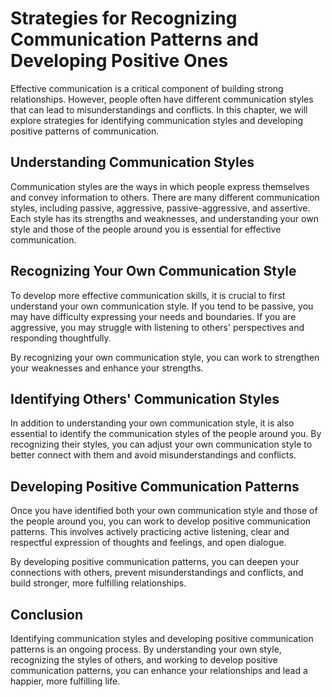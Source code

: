 Strategies for Recognizing Communication Patterns and Developing Positive Ones
===========================================================================================================================

Effective communication is a critical component of building strong relationships. However, people often have different communication styles that can lead to misunderstandings and conflicts. In this chapter, we will explore strategies for identifying communication styles and developing positive patterns of communication.

Understanding Communication Styles
----------------------------------

Communication styles are the ways in which people express themselves and convey information to others. There are many different communication styles, including passive, aggressive, passive-aggressive, and assertive. Each style has its strengths and weaknesses, and understanding your own style and those of the people around you is essential for effective communication.

Recognizing Your Own Communication Style
----------------------------------------

To develop more effective communication skills, it is crucial to first understand your own communication style. If you tend to be passive, you may have difficulty expressing your needs and boundaries. If you are aggressive, you may struggle with listening to others' perspectives and responding thoughtfully.

By recognizing your own communication style, you can work to strengthen your weaknesses and enhance your strengths.

Identifying Others' Communication Styles
----------------------------------------

In addition to understanding your own communication style, it is also essential to identify the communication styles of the people around you. By recognizing their styles, you can adjust your own communication style to better connect with them and avoid misunderstandings and conflicts.

Developing Positive Communication Patterns
------------------------------------------

Once you have identified both your own communication style and those of the people around you, you can work to develop positive communication patterns. This involves actively practicing active listening, clear and respectful expression of thoughts and feelings, and open dialogue.

By developing positive communication patterns, you can deepen your connections with others, prevent misunderstandings and conflicts, and build stronger, more fulfilling relationships.

Conclusion
----------

Identifying communication styles and developing positive communication patterns is an ongoing process. By understanding your own style, recognizing the styles of others, and working to develop positive communication patterns, you can enhance your relationships and lead a happier, more fulfilling life.
